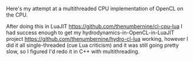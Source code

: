Here's my attempt at a multithreaded CPU implementation of OpenCL on the CPU.

After doing this in LuaJIT https://github.com/thenumbernine/cl-cpu-lua
I had success enough to get my hydrodynamics-in-OpenCL-in-LuaJIT project https://github.com/thenumbernine/hydro-cl-lua
working, however I did it all single-threaded (cue Lua criticism) and it was still going pretty slow, 
so I figured I'd redo it in C++ with multithreading.
